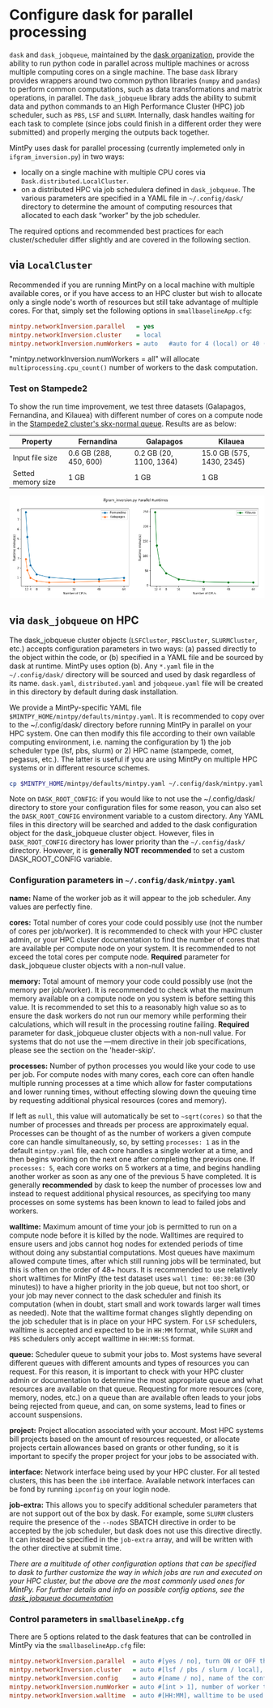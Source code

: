 # Configure dask for parallel processing #

`dask` and `dask_jobqueue`, maintained by the [dask organization](https://dask.org/), provide the ability to run python code in parallel across multiple machines or across multiple computing cores on a single machine. The base `dask` library provides wrappers around two common python libraries (`numpy` and `pandas`) to perform common computations, such as data transformations and matrix operations, in parallel. The `dask_jobqueue` library adds the ability to submit data and python commands to an High Performance Cluster (HPC) job scheduler, such as `PBS`, `LSF` and `SLURM`. Internally, dask handles waiting for each task to complete (since jobs could finish in a different order they were submitted) and properly merging the outputs back together. 

MintPy uses dask for parallel processing (currently implemeted only in `ifgram_inversion.py`) in two ways: 

+ locally on a single machine with multiple CPU cores via `Dask.distributed.LocalCluster`. 
+ on a distributed HPC via job schedulera defined in `dask_jobqueue`. The various parameters are specified in a YAML file in `~/.config/dask/` directory to determine the amount of computing resources that allocated to each dask “worker” by the job scheduler.

The required options and recommended best practices for each cluster/scheduler differ slightly and are covered in the following section.

## via `LocalCluster` ##

Recommended if you are running MintPy on a local machine with multiple available cores, or if you have access to an HPC cluster but wish to allocate only a single node's worth of resources but still take advantage of multiple cores. For that, simply set the following options in `smallbaselineApp.cfg`:

```cfg
mintpy.networkInversion.parallel   = yes
mintpy.networkInversion.cluster    = local
mintpy.networkInversion.numWorkers = auto   #auto for 4 (local) or 40 (non-local), set to "all" to use all available cores.
```

"mintpy.networkInversion.numWorkers = all" will allocate `multiprocessing.cpu_count()` number of workers to the dask computation.

### Test on Stampede2 ###

To show the run time improvement, we test three datasets (Galapagos, Fernandina, and Kilauea) with different number of cores on a compute node in the [Stampede2 cluster's skx-normal queue](https://portal.tacc.utexas.edu/user-guides/stampede2#overview-skxcomputenodes). Results are as below:

| Property              | Fernandina             | Galapagos               | Kilauea                   |
|-----------------------|------------------------|-------------------------|---------------------------|
| Input file size       | 0.6 GB (288, 450, 600) | 0.2 GB (20, 1100, 1364) | 15.0 GB (575, 1430, 2345) |
| Setted memory size    | 1 GB                   | 1 GB                    | 1 GB                      |

![Dask LocalCluster Performance](https://raw.githubusercontent.com/insarlab/MintPy-tutorial/master/docs/dask_local_cluster_performance.png)

## via `dask_jobqueue` on HPC ##

The dask_jobqueue cluster objects (`LSFCluster`, `PBSCluster`, `SLURMCluster`, etc.) accepts configuration parameters in two ways: (a) passed directly to the object within the code, or (b) specified in a YAML file and be sourced by dask at runtime. MintPy uses option (b). Any `*.yaml` file in the `~/.config/dask/` directory will be sourced and used by dask regardless of its name. `dask.yaml`,  `distributed.yaml` and `jobqueue.yaml` file will be created in this directory by default during dask installation. 

We provide a MintPy-specific YAML file `$MINTPY_HOME/mintpy/defaults/mintpy.yaml`. It is recommended to copy over to the ~/.config/dask/ directory before running MintPy in parallel on your HPC system. One can then modify this file according to their own vailable computing environment, i.e. naming the configuration by 1) the job scheduler type (lsf, pbs, slurm) or 2) HPC name (stampede, comet, pegasus, etc.). The latter is useful if you are using MintPy on multiple HPC systems or in different resource schemes.

```bash
cp $MINTPY_HOME/mintpy/defaults/mintpy.yaml ~/.config/dask/mintpy.yaml
```

Note on `DASK_ROOT_CONFIG`: if you would like to not use the ~/.config/dask/ directory to store your configuration files for some reason, you can also set the `DASK_ROOT_CONFIG` environment variable to a custom directory. Any YAML files in this directory will be searched and added to the dask configuration object for the dask_jobqueue cluster object. However, files in `DASK_ROOT_CONFIG` directory has lower priority than the `~/.config/dask/` directory. However, it is **generally NOT recommended** to set a custom DASK_ROOT_CONFIG variable.

### Configuration parameters in `~/.config/dask/mintpy.yaml` ###

**name:** Name of the worker job as it will appear to the job scheduler. Any values are perfectly fine.

**cores:** Total number of cores your code could possibly use (not the number of cores per job/worker). It is recommended to check with your HPC cluster admin, or your HPC cluster documentation to find the number of cores that are available per compute node on your system. It is recommended to not exceed the total cores per compute node. **Required** parameter for dask_jobqueue cluster objects with a non-null value.

**memory:** Total amount of memory your code could possibly use (not the memory per job/worker). It is recommended to check what the maximum memory available on a compute node on you system is before setting this value. It is recommended to set this to a reasonably high value so as to ensure the dask workers do not run our memory while performing their calculations, which will result in the processing routine failing. **Required** parameter for dask_jobqueue cluster objects with a non-null value. For systems that do not use the —mem directive in their job specifications, please see the section on the 'header-skip'.

**processes:** Number of python processes you would like your code to use per job. For compute nodes with many cores, each core can often handle multiple running processes at a time which allow for faster computations and lower running times, without effecting slowing down the queuing time by requesting additional physical resources (cores and memory). 

If left as `null`, this value will automatically be set to `~sqrt(cores)` so that the number of processes and threads per process are approximately equal.  Processes can be thought of as the number of workers a given compute core can handle simultaneously, so, by setting `processes: 1` as in the default `mintpy.yaml` file, each core handles a single worker at a time, and then begins working on the next one after completing the previous one. If `processes: 5`, each core works on 5 workers at a time, and begins handling another worker as soon as any one of the previous 5 have completed. It is generally **recommended** by dask to keep the number of processes low and instead to request additional physical resources, as specifying too many processes on some systems has been known to lead to failed jobs and workers.

**walltime:** Maximum amount of time your job is permitted to run on a compute node before it is killed by the node. Walltimes are required to ensure users and jobs cannot hog nodes for extended periods of time without doing any substantial computations. Most queues have maximum allowed compute times, after which still running jobs will be terminated, but this is often on the order of 48+ hours. It is recommended to use relatively short walltimes for MintPy (the test dataset uses `wall time: 00:30:00` (30 minutes)) to have a higher priority in the job queue, but not too short, or your job may never connect to the dask scheduler and finish its computation (when in doubt, start small and work towards larger wall times as needed). Note that the walltime format changes slightly depending on the job scheduler that is in place on your HPC system. For `LSF` schedulers, walltime is accepted and expected to be in `HH:MM` format, while `SLURM` and `PBS` schedulers only accept walltime in `HH:MM:SS` format.

**queue:** Scheduler queue to submit your jobs to. Most systems have several different queues with different amounts and types of resources you can request. For this reason, it is important to check with your HPC cluster admin or documentation to determine the most appropriate queue and what resources are available on that queue. Requesting for more resources (core, memory, nodes, etc.) on a queue than are available often leads to your jobs being rejected from queue, and can, on some systems, lead to fines or account suspensions.

**project:** Project allocation associated with your account. Most HPC systems bill projects based on the amount of resources requested, or allocate projects certain allowances based on grants or other funding, so it is important to specify the proper project for your jobs to be associated with.

**interface:** Network interface being used by your HPC cluster. For all tested clusters, this has been the `ib0` interface. Available network interfaces can be fond by running `ipconfig` on your login node.

**job-extra:** This allows you to specify additional scheduler parameters that are not support out of the box by dask. For example, some `SLURM` clusters require the presence of the `--nodes` SBATCH directive in order to be accepted by the job scheduler, but dask does not use this directive directly. It can instead be specified in the `job-extra` array, and will be written with the other directive at submit time.

*There are a multitude of other configuration options that can be specified to dask to further customize the way in which jobs are run and executed on your HPC cluster, but the above are the most commonly used ones for MintPy. For further details and info on possible config options, see the [dask_jobqueue documentation](https://jobqueue.dask.org/en/latest/configuration.html)*

### Control parameters in `smallbaselineApp.cfg` ###

There are 5 options related to the dask features that can be controlled in MintPy via the `smallbaselineApp.cfg` file:

```cfg
mintpy.networkInversion.parallel  = auto #[yes / no], turn ON or OFF the parallel processing with dask, auto for no.
mintpy.networkInversion.cluster   = auto #[lsf / pbs / slurm / local], job scheduler in your HPC system auto for local.
mintpy.networkInversion.config    = auto #[name / no], name of the configuration section in YAML file, auto for no (to use the same name as the cluster type specified above)
mintpy.networkInversion.numWorker = auto #[int > 1], number of worker to submit and run, auto for 4 (local) or 40 (non-local), set to "all" to use all available cores.
mintpy.networkInversion.walltime  = auto #[HH:MM], walltime to be used for each dask job, auto for 00:40.
```
